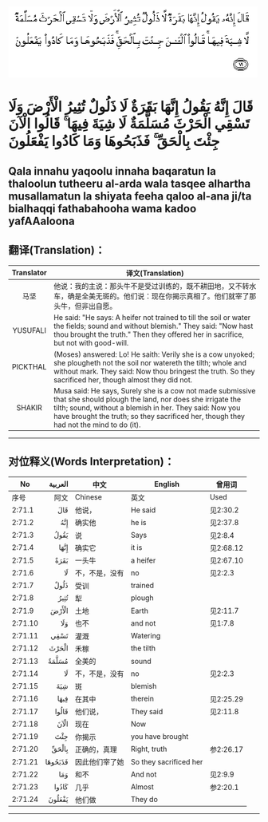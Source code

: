 ![002:071](images/002_071.gif)

#  قَالَ إِنَّهُ يَقُولُ إِنَّهَا بَقَرَةٌ لَا ذَلُولٌ تُثِيرُ الْأَرْضَ وَلَا تَسْقِي الْحَرْثَ مُسَلَّمَةٌ لَا شِيَةَ فِيهَا ۚ قَالُوا الْآنَ جِئْتَ بِالْحَقِّ ۚ فَذَبَحُوهَا وَمَا كَادُوا يَفْعَلُونَ 

## Qala innahu yaqoolu innaha baqaratun la thaloolun tutheeru al-arda wala tasqee alhartha musallamatun la shiyata feeha qaloo al-ana ji/ta bialhaqqi fathabahooha wama kadoo yafAAaloona

## 翻译(Translation)：

| Translator | 译文(Translation)                                            |
|:----------:| ------------------------------------------------------------ |
| 马坚       | 他说：我的主说：那头牛不是受过训练的，既不耕田地，又不转水车，确是全美无斑的。他们说：现在你揭示真相了。他们就宰了那头牛，但非出自愿。 |
| YUSUFALI   | He said: "He says: A heifer not trained to till the soil or water the fields; sound and without blemish." They said: "Now hast thou brought the truth." Then they offered her in sacrifice, but not with good-will. |
| PICKTHAL   | (Moses) answered: Lo! He saith: Verily she is a cow unyoked; she plougheth not the soil nor watereth the tilth; whole and without mark. They said: Now thou bringest the truth. So they sacrificed her, though almost they did not. |
| SHAKIR     | Musa said: He says, Surely she is a cow not made submissive that she should plough the land, nor does she irrigate the tilth; sound, without a blemish in her. They said: Now you have brought the truth; so they sacrificed her, though they had not the mind to do (it). |

---

## 对位释义(Words Interpretation)：

| No      | العربية | 中文           | English                | 曾用词    |
| ------- | ------: | -------------- | ---------------------- | --------- |
| 序号    |    阿文 | Chinese        | 英文                   | Used      |
| 2:71.1  |     قَالَ | 他说，         | He said                | 见2:30.2  |
| 2:71.2  |     إِنَّهُ | 确实他         | he is                  | 见2:37.8  |
| 2:71.3  |    يَقُولُ | 说             | Says                   | 见2:8.4   |
| 2:71.4  |    إِنَّهَا | 确实它         | it is                  | 见2:68.12 |
| 2:71.5  |    بَقَرَةٌ | 一头牛         | a heifer               | 见2:67.10 |
| 2:71.6  |      لَا | 不，不是，没有 | no                     | 见2:2.3   |
| 2:71.7  |    ذَلُولٌ | 受训           | trained                |           |
| 2:71.8  |    تُثِيرُ | 犁             | plough                 |           |
| 2:71.9  |   الْأَرْضَ | 土地           | Earth                  | 见2:11.7  |
| 2:71.10 |     وَلَا | 也不           | and not                | 见1:7.8   |
| 2:71.11 |    تَسْقِي | 灌溉           | Watering               |           |
| 2:71.12 |   الْحَرْثَ | 禾稼           | the tilth              |           |
| 2:71.13 |   مُسَلَّمَةٌ | 全美的         | sound                  |           |
| 2:71.14 |      لَا | 不，不是，没有 | no                     | 见2:2.3   |
| 2:71.15 |     شِيَةَ | 斑             | blemish                |           |
| 2:71.16 |    فِيهَا | 在其中         | therein                | 见2:25.29 |
| 2:71.17 |   قَالُوا | 他们说，       | They said              | 见2:11.8  |
| 2:71.18 |    الْآنَ | 现在           | Now                    |           |
| 2:71.19 |     جِئْتَ | 你揭示         | you have brought       |           |
| 2:71.20 |   بِالْحَقِّ | 正确的，真理   | Right, truth           | 参2:26.17 |
| 2:71.21 | فَذَبَحُوهَا | 因此他们宰了她 | So they sacrificed her |           |
| 2:71.22 |     وَمَا | 和不           | And not                | 见2:9.9   |
| 2:71.23 |   كَادُوا | 几乎           | Almost                 | 参2:20.1  |
| 2:71.24 |  يَفْعَلُونَ | 他们做         | They do                |           |

---
